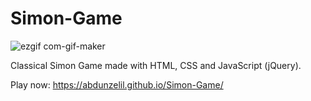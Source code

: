 # Simon-Game

![ezgif com-gif-maker](https://user-images.githubusercontent.com/93703261/174031465-b101ca50-9038-42f5-a5c8-c13d6d0ce987.gif)

Classical Simon Game made with HTML, CSS and JavaScript (jQuery). 

Play now: https://abdunzelil.github.io/Simon-Game/
